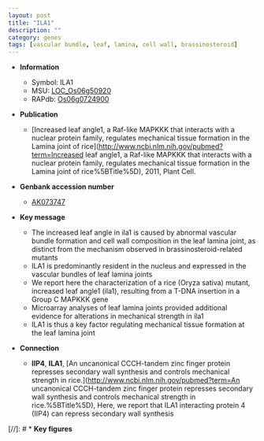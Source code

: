 ```yaml
---
layout: post
title: "ILA1"
description: ""
category: genes
tags: [vascular bundle, leaf, lamina, cell wall, brassinosteroid]
---
```


* **Information**  
    + Symbol: ILA1  
    + MSU: [LOC_Os06g50920](http://rice.uga.edu/cgi-bin/ORF_infopage.cgi?orf=LOC_Os06g50920)  
    + RAPdb: [Os06g0724900](https://rapdb.dna.affrc.go.jp/locus/?name=Os06g0724900)  

* **Publication**  
    + [Increased leaf angle1, a Raf-like MAPKKK that interacts with a nuclear protein family, regulates mechanical tissue formation in the Lamina joint of rice](http://www.ncbi.nlm.nih.gov/pubmed?term=Increased leaf angle1, a Raf-like MAPKKK that interacts with a nuclear protein family, regulates mechanical tissue formation in the Lamina joint of rice%5BTitle%5D), 2011, Plant Cell.

* **Genbank accession number**  
    + [AK073747](http://www.ncbi.nlm.nih.gov/nuccore/AK073747)

* **Key message**  
    + The increased leaf angle in ila1 is caused by abnormal vascular bundle formation and cell wall composition in the leaf lamina joint, as distinct from the mechanism observed in brassinosteroid-related mutants
    + ILA1 is predominantly resident in the nucleus and expressed in the vascular bundles of leaf lamina joints
    + We report here the characterization of a rice (Oryza sativa) mutant, increased leaf angle1 (ila1), resulting from a T-DNA insertion in a Group C MAPKKK gene
    + Microarray analyses of leaf lamina joints provided additional evidence for alterations in mechanical strength in ila1
    + ILA1 is thus a key factor regulating mechanical tissue formation at the leaf lamina joint

* **Connection**  
    + __IIP4__, __ILA1__, [An uncanonical CCCH-tandem zinc finger protein represses secondary wall synthesis and controls mechanical strength in rice.](http://www.ncbi.nlm.nih.gov/pubmed?term=An uncanonical CCCH-tandem zinc finger protein represses secondary wall synthesis and controls mechanical strength in rice.%5BTitle%5D),  Here, we report that ILA1 interacting protein 4 (IIP4) can repress secondary wall synthesis

[//]: # * **Key figures**  


